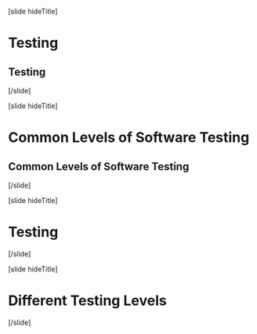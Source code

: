 [slide hideTitle]

# Testing

## Testing
[/slide]

[slide hideTitle]

# Common Levels of Software Testing

## Common Levels of Software Testing
[/slide]

[slide hideTitle]

# Testing

[/slide]

[slide hideTitle]

# Different Testing Levels

[/slide]